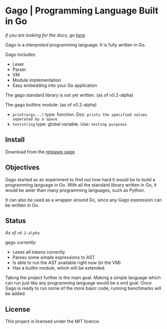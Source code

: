 # Gago | Programming Language Built in Go

_if you are looking for the docs, go [here](docs/doc.md)_

Gago is a _interpreted_ programming language. It is fully written in Go.

Gago includes:

- Lexer
- Parser
- VM
- Module implementation
- Easy embedding into your Go application

The gago standard library is not yet written. (as of v0.2-alpha)

The gago builtins module: (as of v0.2-alpha)

- `print(args...)` type: function. Doc: `prints the specified values seperated by a space`
- `teststring` type: global variable. Use: `testing purposes`

## Install

Download from the [releases page](https://github.com/glaukiol1/gago/releases)

## Objectives

Gago started as an experiment to find out how hard it would be to build a programming language in Go. With all the standard library written in Go, it would be aster than many programming languages, such as Python.

It can also be used as a wrapper around Go, since any Gago expression can be written in Go.

## Status

_As of `v0.2-alpha`_

gago currently:

- Lexes all tokens correctly
- Parses some simple expressions to AST
- Is able to run the AST available right now (in the VM)
- Has a builtin module, which will be extended.

Taking the project further is the main goal. Making a simple language which can run just like any programming language would be a end goal. Once Gago is ready to run some of the more basic code, running benchmarks will be added.

## License

This project is licensed under the MIT licence.

